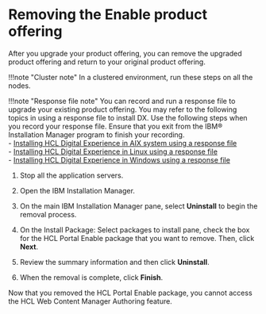 # Removing the Enable product offering

After you upgrade your product offering, you can remove the upgraded product offering and return to your original product offering.

!!!note "Cluster note"
    In a clustered environment, run these steps on all the nodes.

!!!note "Response file note"
    You can record and run a response file to upgrade your existing product offering. You may refer to the following topics in using a response file to install DX. Use the following steps when you record your response file. Ensure that you exit from the IBM® Installation Manager program to finish your recording. <br> - [Installing HCL Digital Experience in AIX system using a response file](../../install/traditional/installing_dx/aix/running_install/install_with_responsefile/index.md) <br> - [Installing HCL Digital Experience in Linux using a response file](../../install/traditional/installing_dx/linux/running_install/install_with_responsefile/index.md)<br> - [Installing HCL Digital Experience in Windows using a response file](../../install/traditional/installing_dx/windows/running_install/install_with_responsefile/index.md)

1.  Stop all the application servers.

2.  Open the IBM Installation Manager.

3.  On the main IBM Installation Manager pane, select **Uninstall** to begin the removal process.

4.  On the Install Package: Select packages to install pane, check the box for the HCL Portal Enable package that you want to remove. Then, click **Next**.

5.  Review the summary information and then click **Uninstall**.

6.  When the removal is complete, click **Finish**.

Now that you removed the HCL Portal Enable package, you cannot access the HCL Web Content Manager Authoring feature.


